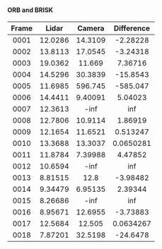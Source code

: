 #### ORB and BRISK

| Frame     |  Lidar     |    Camera   |    Difference    |
| :-------: | :--------: | :---------: | :-----------: |
|0001    | 12.0286    | 14.3109    | -2.28228    | 
|0002    | 13.8113    | 17.0545    | -3.24318    | 
|0003    | 19.0362    | 11.669    | 7.36716    | 
|0004    | 14.5296    | 30.3839    | -15.8543    | 
|0005    | 11.6985    | 596.745    | -585.047    | 
|0006    | 14.4411    | 9.40091    | 5.04023    | 
|0007    | 12.3613    | -inf    | inf    | 
|0008    | 12.7806    | 10.9114    | 1.86919    | 
|0009    | 12.1654    | 11.6521    | 0.513247    | 
|0010    | 13.3688    | 13.3037    | 0.0650281    | 
|0011    | 11.8784    | 7.39988    | 4.47852    | 
|0012    | 10.6594    | -inf    | inf    | 
|0013    | 8.81515    | 12.8    | -3.98482    | 
|0014    | 9.34479    | 6.95135    | 2.39344    | 
|0015    | 8.26686    | -inf    | inf    | 
|0016    | 8.95671    | 12.6955    | -3.73883    | 
|0017    | 12.5684    | 12.505    | 0.0634267    | 
|0018    | 7.87201    | 32.5198    | -24.6478    | 
